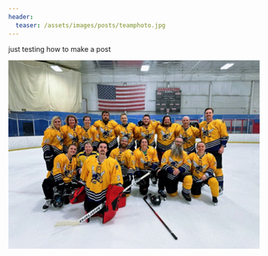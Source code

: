 ```yaml
---
header:
  teaser: /assets/images/posts/teamphoto.jpg
---
```


just testing how to make a post


![Here's a picture](/assets/images/posts/teamphoto.jpg)